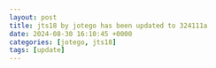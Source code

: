 ```yaml
---
layout: post
title: jts18 by jotego has been updated to 324111a
date: 2024-08-30 16:10:45 +0000
categories: [jotego, jts18]
tags: [update]
---
```



